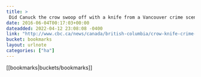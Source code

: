 ```yaml
---
title: > 
 Did Canuck the crow swoop off with a knife from a Vancouver crime scene? - British Columbia - CBC News
date: 2016-06-04T00:17:03+00:00
dateadded: 2022-04-12 23:08:08 -0400
link: "http://www.cbc.ca/news/canada/british-columbia/crow-knife-crime-scene-1.3600299"
bucket: bookmarks
layout: urlnote
categories: ["ha"]
--- 
```

 <!-- end excerpt --> 
 [[bookmarks|buckets/bookmarks]]

